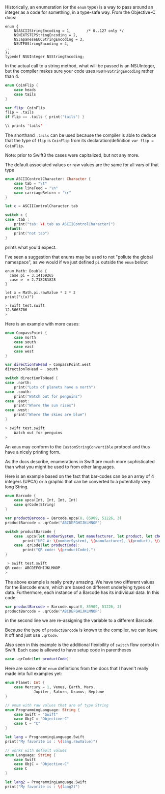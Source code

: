 
Historically, an enumeration (or the ``enum`` type) is a way to pass around an integer as a code for something, in a type-safe way.  From the Objective-C docs:

```objc
enum {
    NSASCIIStringEncoding = 1,		 /* 0..127 only */
    NSNEXTSTEPStringEncoding = 2,
    NSJapaneseEUCStringEncoding = 3,
    NSUTF8StringEncoding = 4,
..
};
typedef NSUInteger NSStringEncoding;
```

In the actual call to a string method, what will be passed is an NSUInteger, but the compiler makes sure your code uses  ``NSUTF8StringEncoding`` rather than 4.

```swift
enum CoinFlip {
    case heads
    case tails
}

var flip: CoinFlip
flip = .tails
if flip == .tails { print("tails") }

\\ prints 'tails'
```

The shorthand ``.tails`` can be used because the compiler is able to deduce that the type of ``flip`` is ``CoinFlip`` from its declaration/definition ``var flip = CoinFlip``.

Note:  prior to Swift3 the cases were capitalized, but not any more.

The default associated values or raw values are the same for all vars of that type

```swift
enum ASCIIControlCharacter: Character {
    case tab = "\t"
    case lineFeed = "\n"
    case carriageReturn = "\r"
}

let c = ASCIIControlCharacter.tab

switch c {
case .tab :
    print("tab: \(.tab as ASCIIControlCharacter)")
default:
    print("not tab")
}
```

prints what you'd expect.

I've seen a suggestion that enums may be used to not "pollute the global namespace", as we would if we just defined ``pi`` outside the ``enum`` below:

```
enum Math: Double {
  case pi = 3.14159265
  case e  = 2.718281828
}

let x = Math.pi.rawValue * 2 * 2
print("\(x)")
```

```bash
> swift test.swift
12.5663706
> 
```

Here is an example with more cases:

```swift
enum CompassPoint {
    case north
    case south
    case east
    case west
}

var directionToHead = CompassPoint.west
directionToHead = .south

switch directionToHead {
case .north:
    print("Lots of planets have a north")
case .south:
    print("Watch out for penguins")
case .east:
    print("Where the sun rises")
case .west:
    print("Where the skies are blue")
}
```

```bash
> swift test.swift 
    Watch out for penguins
>
```

An ``enum`` may conform to the ``CustomStringConvertible`` protocol and thus have a nicely printing form.

As the docs describe, enumerations in Swift are much more sophisticated than what you might be used to from other languages.

Here is an example based on the fact that bar-codes can be an array of 4 integers (UPCA) or a graphic that can be converted to a potentially very long String.

```swift
enum Barcode {
    case upca(Int, Int, Int, Int)
    case qrCode(String)
}

var productBarcode = Barcode.upca(8, 85909, 51226, 3)
productBarcode = .qrCode("ABCDEFGHIJKLMNOP")

switch productBarcode {
    case .upca(let numberSystem, let manufacturer, let product, let check):
        print("UPC-A: \(numberSystem), \(manufacturer), \(product), \(check).")
    case .qrCode(let productCode):
        print("QR code: \(productCode).")
}
```
    
```swift
 > swift test.swift 
QR code: ABCDEFGHIJKLMNOP.
>
```

The above example is really pretty amazing.  We have two different values for the Barcode enum, which are based on different underlying types of data.  Furthermore, each instance of a Barcode has its individual data.  In this code:

```swift
var productBarcode = Barcode.upca(8, 85909, 51226, 3)
productBarcode = .qrCode("ABCDEFGHIJKLMNOP")
```

in the second line we are re-assigning the variable to a different Barcode.  

Because the type of ``productBarcode`` is known to the compiler, we can leave it off and just use ``.qrCode``.

Also seen in this example is the additional flexibility of ``switch`` flow control in Swift.  Each case is allowed to have setup code in parentheses

```swift
case .qrCode(let productCode):
```

Here are some other ``enum`` definitions from the docs that I haven't really made into full examples yet:

```swift
enum Planet: Int {
    case Mercury = 1, Venus, Earth, Mars, 
             Jupiter, Saturn, Uranus, Neptune 
}
```

```swift
// enum with raw values that are of type String
enum ProgrammingLanguage: String {
    case Swift = "Swift"
    case ObjC = "Objective-C"
    case C = "C"
}

let lang = ProgrammingLanguage.Swift
print("My favorite is : \(lang.rawValue)")

// works with default values
enum Language: String {
    case Swift
    case ObjC = "Objective-C"
    case C
}

let lang2 = ProgrammingLanguage.Swift
print("My favorite is : \(lang2)")
```
